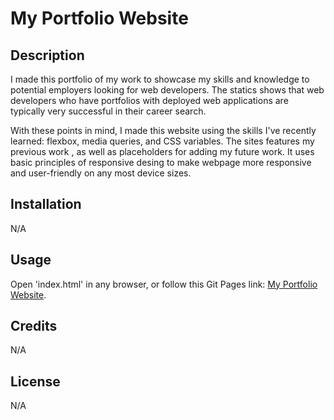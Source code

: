 # My Portfolio Website

## Description

I made this portfolio of my work to showcase my skills and knowledge to potential employers looking for web developers. The statics shows that web developers who have portfolios with deployed web applications are typically very successful in their career search.

With these points in mind, I made this website using the skills I've recently learned: flexbox, media queries, and CSS variables. 
The sites features my previous work , as well as placeholders for adding my future work. It uses basic principles of responsive desing to make webpage more responsive and user-friendly on any most device sizes.

## Installation

N/A

## Usage

Open 'index.html' in any browser, or follow this Git Pages link: [My Portfolio Website](https://aldu1n.github.io/my-portfolio-website/).

## Credits

N/A

## License

N/A